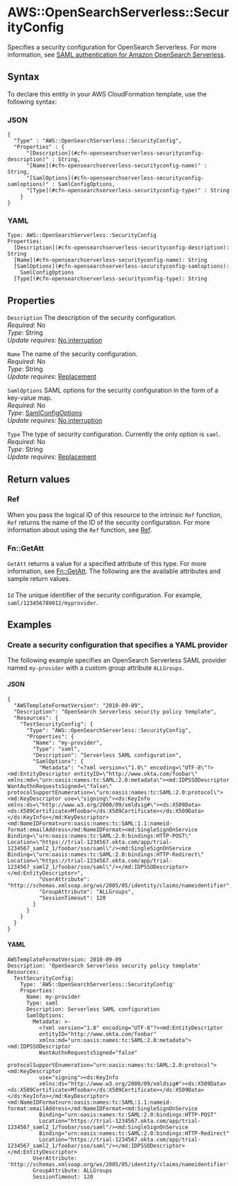 # AWS::OpenSearchServerless::SecurityConfig<a name="aws-resource-opensearchserverless-securityconfig"></a>

Specifies a security configuration for OpenSearch Serverless\. For more information, see [SAML authentication for Amazon OpenSearch Serverless](https://docs.aws.amazon.com/opensearch-service/latest/developerguide/serverless-saml.html)\. 

## Syntax<a name="aws-resource-opensearchserverless-securityconfig-syntax"></a>

To declare this entity in your AWS CloudFormation template, use the following syntax:

### JSON<a name="aws-resource-opensearchserverless-securityconfig-syntax.json"></a>

```
{
  "Type" : "AWS::OpenSearchServerless::SecurityConfig",
  "Properties" : {
      "[Description](#cfn-opensearchserverless-securityconfig-description)" : String,
      "[Name](#cfn-opensearchserverless-securityconfig-name)" : String,
      "[SamlOptions](#cfn-opensearchserverless-securityconfig-samloptions)" : SamlConfigOptions,
      "[Type](#cfn-opensearchserverless-securityconfig-type)" : String
    }
}
```

### YAML<a name="aws-resource-opensearchserverless-securityconfig-syntax.yaml"></a>

```
Type: AWS::OpenSearchServerless::SecurityConfig
Properties: 
  [Description](#cfn-opensearchserverless-securityconfig-description): String
  [Name](#cfn-opensearchserverless-securityconfig-name): String
  [SamlOptions](#cfn-opensearchserverless-securityconfig-samloptions): 
    SamlConfigOptions
  [Type](#cfn-opensearchserverless-securityconfig-type): String
```

## Properties<a name="aws-resource-opensearchserverless-securityconfig-properties"></a>

`Description`  <a name="cfn-opensearchserverless-securityconfig-description"></a>
The description of the security configuration\.  
*Required*: No  
*Type*: String  
*Update requires*: [No interruption](https://docs.aws.amazon.com/AWSCloudFormation/latest/UserGuide/using-cfn-updating-stacks-update-behaviors.html#update-no-interrupt)

`Name`  <a name="cfn-opensearchserverless-securityconfig-name"></a>
The name of the security configuration\.  
*Required*: No  
*Type*: String  
*Update requires*: [Replacement](https://docs.aws.amazon.com/AWSCloudFormation/latest/UserGuide/using-cfn-updating-stacks-update-behaviors.html#update-replacement)

`SamlOptions`  <a name="cfn-opensearchserverless-securityconfig-samloptions"></a>
SAML options for the security configuration in the form of a key\-value map\.  
*Required*: No  
*Type*: [SamlConfigOptions](aws-properties-opensearchserverless-securityconfig-samlconfigoptions.md)  
*Update requires*: [No interruption](https://docs.aws.amazon.com/AWSCloudFormation/latest/UserGuide/using-cfn-updating-stacks-update-behaviors.html#update-no-interrupt)

`Type`  <a name="cfn-opensearchserverless-securityconfig-type"></a>
The type of security configuration\. Currently the only option is `saml`\.  
*Required*: No  
*Type*: String  
*Update requires*: [Replacement](https://docs.aws.amazon.com/AWSCloudFormation/latest/UserGuide/using-cfn-updating-stacks-update-behaviors.html#update-replacement)

## Return values<a name="aws-resource-opensearchserverless-securityconfig-return-values"></a>

### Ref<a name="aws-resource-opensearchserverless-securityconfig-return-values-ref"></a>

When you pass the logical ID of this resource to the intrinsic `Ref` function, `Ref` returns the name of the ID of the security configuration\. For more information about using the `Ref` function, see [Ref](https://docs.aws.amazon.com/AWSCloudFormation/latest/UserGuide/intrinsic-function-reference-ref.html)\.

### Fn::GetAtt<a name="aws-resource-opensearchserverless-securityconfig-return-values-fn--getatt"></a>

`GetAtt` returns a value for a specified attribute of this type\. For more information, see [Fn::GetAtt](https://docs.aws.amazon.com/AWSCloudFormation/latest/UserGuide/intrinsic-function-reference-getatt.html)\. The following are the available attributes and sample return values\.

#### <a name="aws-resource-opensearchserverless-securityconfig-return-values-fn--getatt-fn--getatt"></a>

`Id`  <a name="Id-fn::getatt"></a>
The unique identifier of the security configuration\. For example, `saml/123456789012/myprovider`\.

## Examples<a name="aws-resource-opensearchserverless-securityconfig--examples"></a>

### Create a security configuration that specifies a YAML provider<a name="aws-resource-opensearchserverless-securityconfig--examples--Create_a_security_configuration_that_specifies_a_YAML_provider"></a>

The following example specifies an OpenSearch Serverless SAML provider named `my-provider` with a custom group attribute `ALLGroups`\.

#### JSON<a name="aws-resource-opensearchserverless-securityconfig--examples--Create_a_security_configuration_that_specifies_a_YAML_provider--json"></a>

```
{
  "AWSTemplateFormatVersion": "2010-09-09",
  "Description": "OpenSearch Serverless security policy template",
  "Resources": {
    "TestSecurityConfig": {
      "Type": "AWS::OpenSearchServerless::SecurityConfig",
      "Properties": {
        "Name": "my-provider",
        "Type": "saml",
        "Description": "Serverless SAML configuration",
        "SamlOptions": {
          "Metadata": "<?xml version=\"1.0\" encoding=\"UTF-8\"?><md:EntityDescriptor entityID=\"http://www.okta.com/foobar\" xmlns:md=\"urn:oasis:names:tc:SAML:2.0:metadata\"><md:IDPSSODescriptor WantAuthnRequestsSigned=\"false\" protocolSupportEnumeration=\"urn:oasis:names:tc:SAML:2.0:protocol\"><md:KeyDescriptor use=\"signing\"><ds:KeyInfo xmlns:ds=\"http://www.w3.org/2000/09/xmldsig#\"><ds:X509Data><ds:X509Certificate>Mfoobar</ds:X509Certificate></ds:X509Data></ds:KeyInfo></md:KeyDescriptor><md:NameIDFormat>urn:oasis:names:tc:SAML:1.1:nameid-format:emailAddress</md:NameIDFormat><md:SingleSignOnService Binding=\"urn:oasis:names:tc:SAML:2.0:bindings:HTTP-POST\" Location=\"https://trial-1234567.okta.com/app/trial-1234567_saml2_1/foobar/sso/saml\"/><md:SingleSignOnService Binding=\"urn:oasis:names:tc:SAML:2.0:bindings:HTTP-Redirect\" Location=\"https://trial-1234567.okta.com/app/trial-1234567_saml2_1/foobar/sso/saml\"/></md:IDPSSODescriptor></md:EntityDescriptor>",
          "UserAttribute": "http://schemas.xmlsoap.org/ws/2005/05/identity/claims/nameidentifier",
          "GroupAttribute": "ALLGroups",
          "SessionTimeout": 120
        }
      }
    }
  }
}
```

#### YAML<a name="aws-resource-opensearchserverless-securityconfig--examples--Create_a_security_configuration_that_specifies_a_YAML_provider--yaml"></a>

```
AWSTemplateFormatVersion: 2010-09-09
Description: 'OpenSearch Serverless security policy template'
Resources:
  TestSecurityConfig:
    Type: 'AWS::OpenSearchServerless::SecurityConfig'
    Properties:
      Name: my-provider
      Type: saml
      Description: Serverless SAML configuration
      SamlOptions:
        Metadata: >-
          <?xml version="1.0" encoding="UTF-8"?><md:EntityDescriptor
          entityID="http://www.okta.com/foobar"
          xmlns:md="urn:oasis:names:tc:SAML:2.0:metadata"><md:IDPSSODescriptor
          WantAuthnRequestsSigned="false"
          protocolSupportEnumeration="urn:oasis:names:tc:SAML:2.0:protocol"><md:KeyDescriptor
          use="signing"><ds:KeyInfo
          xmlns:ds="http://www.w3.org/2000/09/xmldsig#"><ds:X509Data><ds:X509Certificate>Mfoobar</ds:X509Certificate></ds:X509Data></ds:KeyInfo></md:KeyDescriptor><md:NameIDFormat>urn:oasis:names:tc:SAML:1.1:nameid-format:emailAddress</md:NameIDFormat><md:SingleSignOnService
          Binding="urn:oasis:names:tc:SAML:2.0:bindings:HTTP-POST"
          Location="https://trial-1234567.okta.com/app/trial-1234567_saml2_1/foobar/sso/saml"/><md:SingleSignOnService
          Binding="urn:oasis:names:tc:SAML:2.0:bindings:HTTP-Redirect"
          Location="https://trial-1234567.okta.com/app/trial-1234567_saml2_1/foobar/sso/saml"/></md:IDPSSODescriptor></md:EntityDescriptor>
        UserAttribute: 'http://schemas.xmlsoap.org/ws/2005/05/identity/claims/nameidentifier'
        GroupAttribute: ALLGroups
        SessionTimeout: 120
```